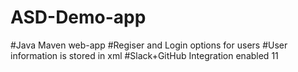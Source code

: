 # ASD-Demo-app
#Java Maven web-app
#Regiser and Login options for users
#User information is stored in xml
#Slack+GitHub Integration enabled
11